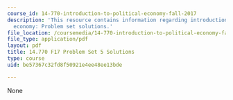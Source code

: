 ```yaml
---
course_id: 14-770-introduction-to-political-economy-fall-2017
description: 'This resource contains information regarding introduction to political
  economy: Problem set solutions.'
file_location: /coursemedia/14-770-introduction-to-political-economy-fall-2017/be57367c32fd8f50921e4ee48ee13bde_MIT14_770F17_pset5sol.pdf
file_type: application/pdf
layout: pdf
title: 14.770 F17 Problem Set 5 Solutions
type: course
uid: be57367c32fd8f50921e4ee48ee13bde

---
```

None
